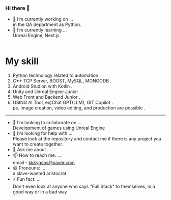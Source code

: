 ### Hi there 👋

- 🔭 I’m currently working on ...<br>
  in the QA department as Python.
- 🌱 I’m currently learning ...<br>
  Unreal Engine, Next.js <br>
  <br>
# My skill
1. Python technology related to automation .<br>
2. C++ TCP Server, BOOST, MySQL, MONGODB .<br>
3. Android Studion with Kotlin .<br>
4. Unity and Unreal Engine Junior .<br>
5. Web Front and Backend Junior .<br>
6. USING AI Tool, ex)Chat GPT(LLM), GIT Copilot .<br>
ps. Image creation, video editing, and production are possible .<br>
--------------------------------------------------------------------------------------------------------------------------------------

- 👯 I’m looking to collaborate on ...<br>
  Development of games using Unreal Engine
- 🤔 I’m looking for help with ...<br>
  Please look at the repository and contact me if there is any project you want to create together.
- 💬 Ask me about ...<br>
- 📫 How to reach me: ...<br>
  email - kkkygsos@naver.com
- 😄 Pronouns: ...<br>
  a slave-wanted aristocrat.
- ⚡ Fun fact: ...<br>
  Don't even look at anyone who says "Full Stack" to themselves, in a good way or in a bad way

